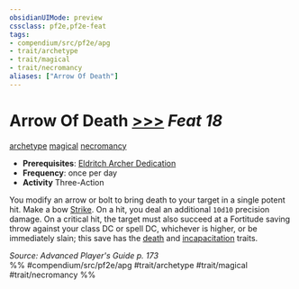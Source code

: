 ```yaml
---
obsidianUIMode: preview
cssclass: pf2e,pf2e-feat
tags:
- compendium/src/pf2e/apg
- trait/archetype
- trait/magical
- trait/necromancy
aliases: ["Arrow Of Death"]
---
```

# Arrow Of Death  [>>>](../../Rules/core-rulebook/chapter-9-playing-the-game.md#Actions "Three-Action") *Feat 18*  
[archetype](../../Rules/traits/archetype.md)  [magical](../../Rules/traits/magical.md)  [necromancy](../../Rules/traits/necromancy.md)  

- **Prerequisites**: [Eldritch Archer Dedication](eldritch-archer-dedication-apg.md)
- **Frequency**: once per day
- **Activity** Three-Action

You modify an arrow or bolt to bring death to your target in a single potent hit. Make a bow [Strike](../../Rules/actions/strike.md). On a hit, you deal an additional `10d10` precision damage. On a critical hit, the target must also succeed at a Fortitude saving throw against your class DC or spell DC, whichever is higher, or be immediately slain; this save has the [death](../../Rules/traits/death.md) and [incapacitation](../../Rules/traits/incapacitation.md) traits.

*Source: Advanced Player's Guide p. 173*  
%% #compendium/src/pf2e/apg #trait/archetype #trait/magical #trait/necromancy %%